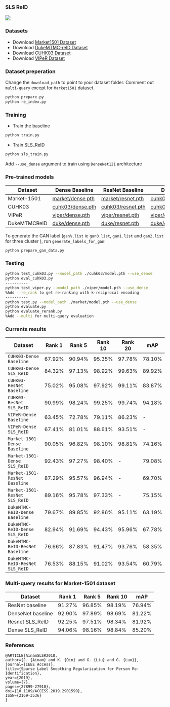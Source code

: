 ### SLS ReID
![](./images/cmc_curve.jpg)
### Datasets
- Download [Market1501 Dataset](http://www.liangzheng.org/Project/project_reid.html)
- Download [DukeMTMC-reID Dataset](https://github.com/layumi/DukeMTMC-reID_evaluation)
- Download [CUHK03 Dataset](http://www.ee.cuhk.edu.hk/~xgwang/CUHK_identification.html)
- Download [VIPeR Dataset](https://vision.soe.ucsc.edu/node/178)

### Dataset preperation
Change the `download_path` to point to your dataset folder. Comment out `multi-query` except for `Market1501` dataset.
```bash
python prepare.py
python re_index.py
```
### Training
- Train the baseline
```bash
python train.py 
```
- Train SLS_ReID
```bash
python sls_train.py 
```
Add `--use_dense` argument to train using `DenseNet121` architecture

### Pre-trained models

| Dataset | Dense Baseline | ResNet Baseline |Dense SLS_ReID | ResNet SLS_ReID |
| --- | --- | --- | --- | --- | 
| Market-1501 | [market/dense.pth](https://drive.google.com/open?id=18_rb1c3m8YohQVv0ecWL1sgSKiaRNLur) | [market/resnet.pth](https://drive.google.com/open?id=1LUhaJR2k8jVtgdzKCbcgGmGoaj603OS9) | [cuhk03/dense_slsreid.pth](https://drive.google.com/open?id=1w9tENbW7XuWAcZ-i-MlIyMI6VCzjjf5z) | [market/resnet_slsreid.pth](https://drive.google.com/open?id=1COJy6QmGBxoqzR6TMruJuoR4PluB9lFY) | 
| CUHK03 | [cuhk03/dense.pth](https://drive.google.com/open?id=13qp4MIcbDB3dMDvgEcdMocxXL2ISwlE6) | [cuhk03/resnet.pth](https://drive.google.com/open?id=1F53kR_L2bk4ePUWpzRPM8lus9l1JTbkI) | [cuhk03/dense_slsreid.pth](https://drive.google.com/open?id=1M4ADdNYUlY5ne4AGcvuNhO2rviq8FYNd) | [cuhk03/resnet_slsreid.pth](https://drive.google.com/open?id=1D6cEuUmA9KcZ38d715XBdtT5kagSLZtc) | 
| VIPeR | [viper/dense.pth](https://drive.google.com/open?id=15MToMvqenWW7XmygATfm0WdjXIk6kU2J) | [viper/resnet.pth](https://drive.google.com/open?id=1cvEWoEflXGkp6FQ3n3_sa3gOGtbb4s2o) | [viper/dense_slsreid.pth](https://drive.google.com/open?id=1_gepm1yvi0dsoB3rv_uRof6MasSLVyg8) | [viper/resnet_slsreid.pth](https://drive.google.com/open?id=1iVwJC8VYfGaHoUJViZglS1v2tcb2wQi2) |  
| DukeMTMCReID | [duke/dense.pth](https://drive.google.com/open?id=1tg-gEF87DoRLaBGVgfo6bXlZR-Rdm_uh) | [duke/resnet.pth](https://drive.google.com/open?id=1H-T-oegGeHB6x-QG5TEtFeMrrN1eLn_M) | [duke/dense_slsreid.pth](https://drive.google.com/open?id=139ngCD9PuHIQvqV4X5bZ-4_Y8G-ZQ03S)| [duke/resnet_slsreid.pth](https://drive.google.com/open?id=1a6scaF0-rnTbpn5gbEGlzgXhK0R4X_LI) |

To generate the GAN label (`gan%.list` ie `gan0.list`, `gan1.list` and `gan2.list` for three cluster ), run `generate_labels_for_gan`:
 
 ```
 python prepare_gan_data.py
 ```
### Testing

```bash
python test_cuhk03.py --model_path ./cuhk03/model.pth --use_dense
python eval_cuhk03.py
----------
python test_viper.py --model_path ./viper/model.pth --use_dense
%Add --re_rank to get re-ranking with k-reciprocal encoding
----------
python test.py --model_path ./market/model.pth --use_dense
python evaluate.py
python evaluate_rerank.py 
%Add --multi for multi-query evaluation
```

### Currents results

| Dataset | Rank 1 | Rank 5 | Rank 10 | Rank 20 | mAP |
| --- | --- | --- | --- | --- | --- |
| `CUHK03-Dense Baseline` | 67.92% | 90.94% | 95.35% | 97.78% | 78.10% |
| `CUHK03-Dense SLS_ReID` | 84.32% | 97.13% | 98.92% | 99.63% | 89.92% |
| `CUHK03-ResNet Baseline` |75.02% | 95.08% | 97.92% | 99.11% | 83.87% |
| `CUHK03-ResNet SLS_ReID` | 90.99% | 98.24% | 99.25% | 99.74% | 94.18% |
| `VIPeR-Dense Baseline` | 63.45% | 72.78% | 79.11% | 86.23% | - |
| `VIPeR-Dense SLS_ReID` | 67.41% | 81.01% | 88.61% | 93.51% | - |
| `Market-1501-Dense Baseline` | 90.05% | 96.82% | 98.10% | 98.81% | 74.16% |
| `Market-1501-Dense SLS_ReID` | 92.43% | 97.27% | 98.40% | - | 79.08% |							
| `Market-1501-ResNet Baseline` | 87.29% | 95.57% | 96.94% | - | 69.70% |							
| `Market-1501-ResNet SLS_ReID` | 89.16% | 95.78% | 97.33% | - | 75.15% |							
| `DukeMTMC-ReID-Dense Baseline` | 79.67% | 89.85% | 92.86% | 95.11% | 63.19% |
| `DukeMTMC-ReID-Dense SLS_ReID` | 82.94% | 91.69% | 94.43% | 95.96% | 67.78% |
| `DukeMTMC-ReID-ResNet Baseline` | 76.66% | 87.83% | 91.47% | 93.76% | 58.35% |
| `DukeMTMC-ReID-ResNet SLS_ReID` | 76.53% | 88.15% | 91.02% | 93.54% | 60.79% |

### Multi-query results for Market-1501 dataset

| Dataset | Rank 1 | Rank 5 | Rank 10 | mAP |
| --- | --- | --- | --- | --- |
| ResNet baseline | 91.27% | 96.85% | 98.19% | 76.94% |	
| DenseNet baseline | 92.90% | 97.89% | 98.69% | 81.22% |	
| Resnet SLS_ReID | 92.25% | 97.51% | 98.34% | 81.92% |
| Dense SLS_ReID | 94.06% | 98.16% | 98.84% | 85.20% |

### References
```
@ARTICLE{AinamSLSR2018,
author={J. {Ainam} and K. {Qin} and G. {Liu} and G. {Luo}}, 
journal={IEEE Access}, 
title={Sparse Label Smoothing Regularization for Person Re-Identification}, 
year={2019}, 
volume={7},  
pages={27899-27910},  
doi={10.1109/ACCESS.2019.2901599}, 
ISSN={2169-3536}
}
```





